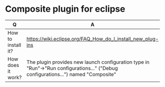 Composite plugin for eclipse
===========

| Q | A |
| ------------- | ------------- |
| How to install it?   | https://wiki.eclipse.org/FAQ_How_do_I_install_new_plug-ins  |
| How does it work? | The plugin provides new launch configuration type in "Run"->"Run configurations..." ("Debug configurations...") named "Composite" |
